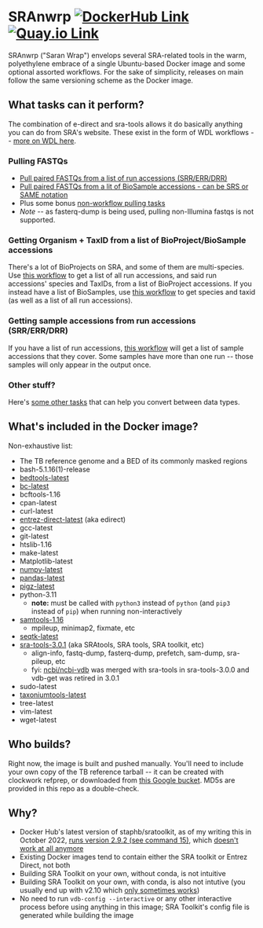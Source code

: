 # SRAnwrp [![DockerHub Link](https://img.shields.io/docker/v/ashedpotatoes/sranwrp/1.1.12?logo=docker)](https://hub.docker.com/r/ashedpotatoes/sranwrp/tags) [![Quay.io Link](https://img.shields.io/badge/quay.io-1.1.12-blue?logo=redhat "Docker Repository on Quay")](https://quay.io/repository/aofarrel/sranwrp)
SRAnwrp ("Saran Wrap") envelops several SRA-related tools in the warm, polyethylene embrace of a single Ubuntu-based Docker image and some optional assorted workflows. For the sake of simplicity, releases on main follow the same versioning scheme as the Docker image.

## What tasks can it perform?
The combination of e-direct and sra-tools allows it do basically anything you can do from SRA's website. These exist in the form of WDL workflows -- [more on WDL here](./wdl.md).

### Pulling FASTQs
* [Pull paired FASTQs from a list of run accessions (SRR/ERR/DRR)](./workflows/pull_paired_FASTQ_by_run_accession.wdl)
* [Pull paired FASTQs from a lit of BioSample accessions - can be SRS or SAME notation](./workflows/pull_paired_FASTQ_by_biosample.wdl)
* Plus some bonus [non-workflow pulling tasks](./tasks/pull_fastqs.wdl)
* *Note* -- as fasterq-dump is being used, pulling non-Illumina fastqs is not supported.

### Getting Organism + TaxID from a list of BioProject/BioSample accessions
There's a lot of BioProjects on SRA, and some of them are multi-species. Use [this workflow](./workflows/get_organisms_from_bioproject.wdl) to get a list of all run accessions, and said run accessions' species and TaxIDs, from a list of BioProject accessions. If you instead have a list of BioSamples, use [this workflow](./workflows/get_organisms_from_biosample.wdl) to get species and taxid (as well as a list of all run accessions).

### Getting sample accessions from run accessions (SRR/ERR/DRR)
If you have a list of run accessions, [this workflow](./workflows/get_samples_from_runs.wdl) will get a list of sample accessions that they cover. Some samples have more than one run -- those samples will only appear in the output once.

### Other stuff?
Here's [some other tasks](./tasks/processing_tasks.wdl) that can help you convert between data types.

## What's included in the Docker image?
Non-exhaustive list:
* The TB reference genome and a BED of its commonly masked regions
* bash-5.1.16(1)-release
* [bedtools-latest](https://github.com/arq5x/bedtools2)
* [bc-latest](https://www.gnu.org/software/bc/)
* bcftools-1.16
* cpan-latest
* curl-latest
* [entrez-direct-latest](https://www.ncbi.nlm.nih.gov/books/NBK179288/) (aka edirect)
* gcc-latest
* git-latest
* htslib-1.16
* make-latest
* Matplotlib-latest
* [numpy-latest](https://github.com/numpy/numpy)
* [pandas-latest](https://github.com/pandas-dev/pandas)
* [pigz-latest](https://github.com/madler/pigz)
* python-3.11
	* **note:** must be called with `python3` instead of `python` (and `pip3` instead of `pip`) when running non-interactively
* [samtools-1.16](https://github.com/samtools/samtools) 
  * mpileup, minimap2, fixmate, etc
* [seqtk-latest](https://github.com/lh3/seqtk)
* [sra-tools-3.0.1](https://github.com/ncbi/sra-tools) (aka SRAtools, SRA tools, SRA toolkit, etc)
	* align-info, fastq-dump, fasterq-dump, prefetch, sam-dump, sra-pileup, etc
	* fyi: [ncbi/ncbi-vdb](https://github.com/ncbi/ncbi-vdb) was merged with sra-tools in sra-tools-3.0.0 and vdb-get was retired in 3.0.1
* sudo-latest
* [taxoniumtools-latest](https://github.com/theosanderson/taxonium/tree/master/taxoniumtools)
* tree-latest
* vim-latest
* wget-latest

## Who builds?
Right now, the image is built and pushed manually. You'll need to include your own copy of the TB reference tarball -- it can be created with clockwork refprep, or downloaded from [this Google bucket](https://console.cloud.google.com/storage/browser/_details/topmed_workflow_testing/tb/ref/index_H37Rv_reference_output/Ref.H37Rv.tar). MD5s are provided in this repo as a double-check.

## Why?
* Docker Hub's latest version of staphb/sratoolkit, as of my writing this in October 2022, [runs version 2.9.2 (see command 15)](https://hub.docker.com/layers/staphb/sratoolkit/latest/images/sha256-84fc990e6d04f263d7bea82dcbff7f5dd9182ab5234314bb0daf2e2db977e4a0?context=explore), which [doesn't work at all anymore](https://github.com/ncbi/sra-tools/issues/714)
* Existing Docker images tend to contain either the SRA toolkit or Entrez Direct, not both
* Building SRA Toolkit on your own, without conda, is not intuitive
* Building SRA Toolkit on your own, with conda, is also not intutive (you usually end up with v2.10 which [only sometimes works](./debug/README.md))
* No need to run `vdb-config --interactive` or any other interactive process before using anything in this image; SRA Toolkit's config file is generated while building the image
